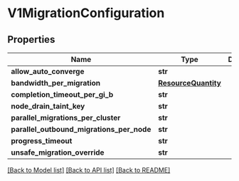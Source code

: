 # V1MigrationConfiguration

## Properties
Name | Type | Description | Notes
------------ | ------------- | ------------- | -------------
**allow_auto_converge** | **str** |  | 
**bandwidth_per_migration** | [**ResourceQuantity**](ResourceQuantity.md) |  | [optional] 
**completion_timeout_per_gi_b** | **str** |  | [optional] 
**node_drain_taint_key** | **str** |  | [optional] 
**parallel_migrations_per_cluster** | **str** |  | [optional] 
**parallel_outbound_migrations_per_node** | **str** |  | [optional] 
**progress_timeout** | **str** |  | [optional] 
**unsafe_migration_override** | **str** |  | 

[[Back to Model list]](../README.md#documentation-for-models) [[Back to API list]](../README.md#documentation-for-api-endpoints) [[Back to README]](../README.md)


